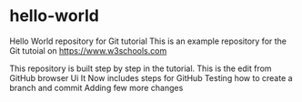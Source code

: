 # hello-world
Hello World repository for Git tutorial
This is an example repository for the Git tutoial on https://www.w3schools.com

This repository is built step by step in the tutorial.
This is the edit from GitHub browser Ui
It Now includes steps for GitHub
Testing how to create a branch and commit
Adding few more changes
